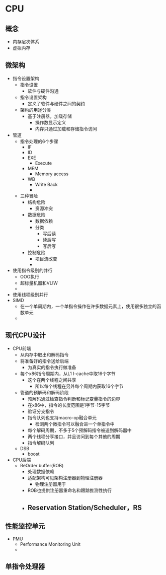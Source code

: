 # CPU
## 概念
- 内存层次体系
- 虚拟内存

## 微架构
- 指令设置架构
	- 指令设置
		- 软件与硬件沟通
	- 指令设置架构
		- 定义了软件与硬件之间的契约
	- 架构的用途分类
		- 基于注册器，加载存储
			- 操作数显示定义
			- 内存只通过加载和存储指令访问
- 管道
    - 指令处理的6个步骤
	    - IF
	    - ID
	    - EXE
		    - Execute
	    - MEM
		    - Memory access
	    - WB
		    - Write Back
		    - 
	- 三种冒险
		- 结构危险
			- 资源冲突
		- 数据危险
	        - 数据依赖
			- 分类
				- 写后读
				- 读后写
				- 写后写
		- 控制危险
			- 项目流改变
			- 
- 使用指令级别的并行
	- OOO执行
	- 超标量机器和VLIW
	- 
- 使用线程级别并行
- SIMD
	- 在一个单周期内，一个单指令操作在许多数据元素上，使用很多独立的函数单元
	- 

## 现代CPU设计
- CPU前端
	- 从内存中取出和解码指令
	- 将准备好的指令送给后端
		- 为真实的指令执行做准备
	- 每个x86指令周期内，从L1 I-cache中取16个字节
		- 这个在两个线程之间共享
			- 所以每个线程在另外每个周期内获取16个字节
    - 管道的预解码和解码阶段
	    - 预解码通过检查指令判断和标记变量指令的边界
	    - 在x86中，指令的长度范围是1字节-15字节
	    - 验证分支指令
	    - 指令队列也支持macro-op融合单元
		    - 检测两个微指令可以融合进一个单指令中
		- 每个解码周期，不多于5个预解码指令被送到解码器中
		- 两个线程分享接口，并且访问到每个其他的周期
		- 指令解码队列
	- DSB
		- boost
- CPU后端
	- ReOrder buffer(ROB)
		- 处理数据依赖
		- 适配架构可见架构注册器到物理注册器
			- 物理注册器用于
		- ROB也提供注册器重命名和跟踪推测性执行
		- Reservation Station/Scheduler，RS
			- 

## 性能监控单元
- PMU
	- Performance Monitoring Unit
	- 

## 单指令处理器
